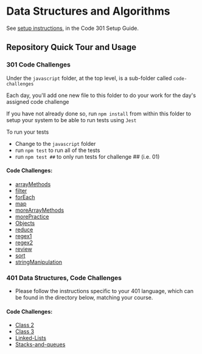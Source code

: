 # Data Structures and Algorithms

See [setup instructions](https://codefellows.github.io/setup-guide/code-301/3-code-challenges), in the Code 301 Setup Guide.

## Repository Quick Tour and Usage

### 301 Code Challenges

Under the `javascript` folder, at the top level, is a sub-folder called `code-challenges`

Each day, you'll add one new file to this folder to do your work for the day's assigned code challenge

If you have not already done so, run `npm install` from within this folder to setup your system to be able to run tests using `Jest`

To run your tests

- Change to the `javascript` folder
- run `npm test` to run all of the tests
- run `npm test ##` to only run tests for challenge ## (i.e. 01)

#### Code Challenges:
- [arrayMethods](javascript/code-challenges/arrayMethods.js)
- [filter](javascript/code-challenges/filter.js)
- [forEach](javascript/code-challenges/forEach.js)
- [map](javascript/code-challenges/map.js)
- [moreArrayMethods](javascript/code-challenges/moreArrayMethods.js)
- [morePractice](javascript/code-challenges/morePractice.js)
- [Objects](javascript/code-challenges/Object.js)
- [reduce](javascript/code-challenges/reduce.js)
- [regex1](javascript/code-challenges/regex1.js)
- [regex2](javascript/code-challenges/regex2.js)
- [review](javascript/code-challenges/review.js)
- [sort](javascript/code-challenges/sort.js)
- [stringManipulation](javascript/code-challenges/stringManipulation.js)

### 401 Data Structures, Code Challenges

- Please follow the instructions specific to your 401 language, which can be found in the directory below, matching your course.

#### Code Challenges:
- [Class 2](array-insert-shift/README.md)
- [Class 3](array-binary-search/README.md)
- [Linked-Lists](javascript/linked-list/README.md)
- [Stacks-and-queues](javascript/stack-and-queue/README.md)

